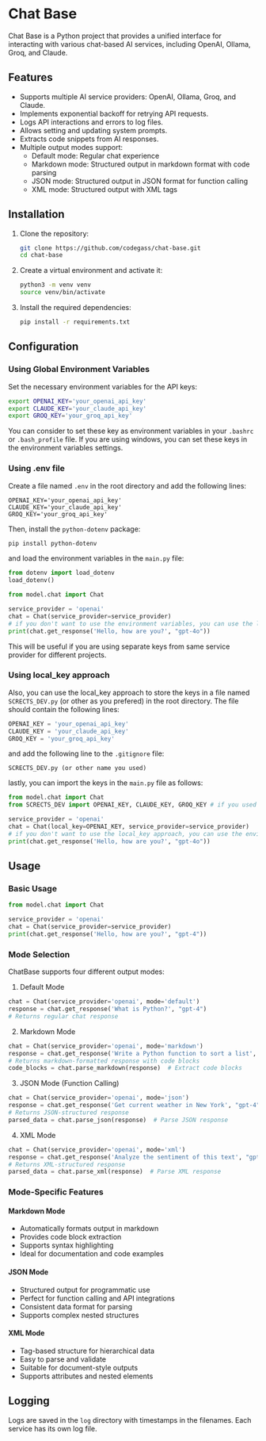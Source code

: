# Chat Base

Chat Base is a Python project that provides a unified interface for interacting with various chat-based AI services, including OpenAI, Ollama, Groq, and Claude.

## Features

- Supports multiple AI service providers: OpenAI, Ollama, Groq, and Claude.
- Implements exponential backoff for retrying API requests.
- Logs API interactions and errors to log files.
- Allows setting and updating system prompts.
- Extracts code snippets from AI responses.
- Multiple output modes support:
  - Default mode: Regular chat experience
  - Markdown mode: Structured output in markdown format with code parsing
  - JSON mode: Structured output in JSON format for function calling
  - XML mode: Structured output with XML tags

## Installation

1. Clone the repository:
    ```sh
    git clone https://github.com/codegass/chat-base.git
    cd chat-base
    ```

2. Create a virtual environment and activate it:
    ```sh
    python3 -m venv venv
    source venv/bin/activate
    ```

3. Install the required dependencies:
    ```sh
    pip install -r requirements.txt
    ```

## Configuration

### Using Global Environment Variables
Set the necessary environment variables for the API keys:
```sh
export OPENAI_KEY='your_openai_api_key'
export CLAUDE_KEY='your_claude_api_key'
export GROQ_KEY='your_groq_api_key'
```

You can consider to set these key as environment variables in your `.bashrc` or `.bash_profile` file. If you are using windows, you can set these keys in the environment variables settings.

### Using .env file
Create a file named `.env` in the root directory and add the following lines:

```
OPENAI_KEY='your_openai_api_key'
CLAUDE_KEY='your_claude_api_key'
GROQ_KEY='your_groq_api_key'
```
    
Then, install the `python-dotenv` package:
```sh
pip install python-dotenv
```

and load the environment variables in the `main.py` file:
```python
from dotenv import load_dotenv
load_dotenv()

from model.chat import Chat

service_provider = 'openai'
chat = Chat(service_provider=service_provider) 
# if you don't want to use the environment variables, you can use the local_key approach
print(chat.get_response('Hello, how are you?', "gpt-4o"))
```

This will be useful if you are using separate keys from same service provider for different projects.

### Using local_key approach
Also, you can use the local_key approach to store the keys in a file named `SCRECTS_DEV.py` (or other as you prefered) in the root directory. The file should contain the following lines:

```python
OPENAI_KEY = 'your_openai_api_key'
CLAUDE_KEY = 'your_claude_api_key'
GROQ_KEY = 'your_groq_api_key'
```

and add the following line to the `.gitignore` file:

```
SCRECTS_DEV.py (or other name you used)
```

lastly, you can import the keys in the `main.py` file as follows:

```python
from model.chat import Chat
from SCRECTS_DEV import OPENAI_KEY, CLAUDE_KEY, GROQ_KEY # if you used a different name, replace SCRECTS_DEV with the name you used

service_provider = 'openai'
chat = Chat(local_key=OPENAI_KEY, service_provider=service_provider) 
# if you don't want to use the local_key approach, you can use the environment variables and remove the local_key parameter
print(chat.get_response('Hello, how are you?', "gpt-4o"))
```




## Usage

### Basic Usage

```python
from model.chat import Chat

service_provider = 'openai'
chat = Chat(service_provider=service_provider)
print(chat.get_response('Hello, how are you?', "gpt-4"))
```

### Mode Selection

ChatBase supports four different output modes:

1. Default Mode
```python
chat = Chat(service_provider='openai', mode='default')
response = chat.get_response('What is Python?', "gpt-4")
# Returns regular chat response
```

2. Markdown Mode
```python
chat = Chat(service_provider='openai', mode='markdown')
response = chat.get_response('Write a Python function to sort a list', "gpt-4")
# Returns markdown-formatted response with code blocks
code_blocks = chat.parse_markdown(response)  # Extract code blocks
```

3. JSON Mode (Function Calling)
```python
chat = Chat(service_provider='openai', mode='json')
response = chat.get_response('Get current weather in New York', "gpt-4")
# Returns JSON-structured response
parsed_data = chat.parse_json(response)  # Parse JSON response
```

4. XML Mode
```python
chat = Chat(service_provider='openai', mode='xml')
response = chat.get_response('Analyze the sentiment of this text', "gpt-4")
# Returns XML-structured response
parsed_data = chat.parse_xml(response)  # Parse XML response
```

### Mode-Specific Features

#### Markdown Mode
- Automatically formats output in markdown
- Provides code block extraction
- Supports syntax highlighting
- Ideal for documentation and code examples

#### JSON Mode
- Structured output for programmatic use
- Perfect for function calling and API integrations
- Consistent data format for parsing
- Supports complex nested structures

#### XML Mode
- Tag-based structure for hierarchical data
- Easy to parse and validate
- Suitable for document-style outputs
- Supports attributes and nested elements

## Logging
Logs are saved in the `log` directory with timestamps in the filenames. Each service has its own log file.

